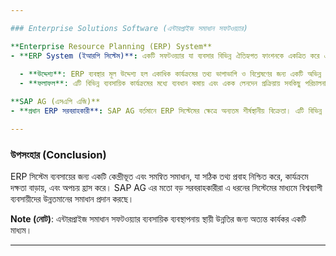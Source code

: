 ```yaml
---

### Enterprise Solutions Software (এন্টারপ্রাইজ সমাধান সফটওয়্যার)

**Enterprise Resource Planning (ERP) System**  
- **ERP System (ইআরপি সিস্টেম)**: একটি সফটওয়্যার যা ব্যবসার বিভিন্ন ঐতিহ্যগত ফাংশনকে একত্রিত করে একটি মডিউলে পরিণত করে, যার মাধ্যমে একক লেনদেন সহজেই কার্যকরভাবে কার্যক্রম পরিচালনা করে।
  
  - **উদ্দেশ্য**: ERP ব্যবস্থার মূল উদ্দেশ্য হল একাধিক কার্যক্রমের তথ্য ভাগাভাগি ও বিশ্লেষণের জন্য একটি অভিন্ন প্ল্যাটফর্ম প্রদান করা।
  - **ফলাফল**: এটি বিভিন্ন ব্যবসায়িক কার্যক্রমের মধ্যে ব্যবধান কমায় এবং একক লেনদেন প্রক্রিয়ায় সবকিছু পরিচালনা করতে সক্ষম করে।

**SAP AG (এসএপি এজি)**  
- **প্রধান ERP সরবরাহকারী**: SAP AG বর্তমানে ERP সিস্টেমের ক্ষেত্রে অন্যতম শীর্ষস্থানীয় বিক্রেতা। এটি বিভিন্ন শিল্পের ব্যবসায়িক প্রয়োজন মেটানোর জন্য বিস্তৃত সমাধান প্রদান করে।

---
```


### উপসংহার (Conclusion)
ERP সিস্টেম ব্যবসায়ের জন্য একটি কেন্দ্রীভূত এবং সমন্বিত সমাধান, যা সঠিক তথ্য প্রবাহ নিশ্চিত করে, কার্যক্রমে দক্ষতা বাড়ায়, এবং অপচয় হ্রাস করে। SAP AG এর মতো বড় সরবরাহকারীরা এ ধরনের সিস্টেমের মাধ্যমে বিশ্বব্যাপী ব্যবসায়ীদের উন্নতমানের সমাধান প্রদান করছে।

**Note (নোট)**: এন্টারপ্রাইজ সমাধান সফটওয়্যার ব্যবসায়িক ব্যবস্থাপনায় স্থায়ী উন্নতির জন্য অত্যন্ত কার্যকর একটি মাধ্যম।

---
